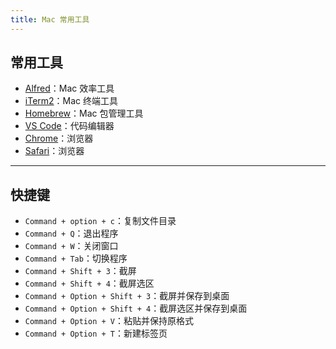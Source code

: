 ```yaml
---
title: Mac 常用工具
---
```


## 常用工具

- [Alfred](https://www.alfredapp.com/)：Mac 效率工具
- [iTerm2](https://iterm2.com/)：Mac 终端工具
- [Homebrew](https://brew.sh/)：Mac 包管理工具
- [VS Code](https://code.visualstudio.com/)：代码编辑器
- [Chrome](https://www.google.com/chrome/)：浏览器
- [Safari](https://www.apple.com/safari/)：浏览器

---

## 快捷键

- `Command + option + c`：复制文件目录
- `Command + Q`：退出程序
- `Command + W`：关闭窗口
- `Command + Tab`：切换程序
- `Command + Shift + 3`：截屏
- `Command + Shift + 4`：截屏选区
- `Command + Option + Shift + 3`：截屏并保存到桌面
- `Command + Option + Shift + 4`：截屏选区并保存到桌面
- `Command + Option + V`：粘贴并保持原格式
- `Command + Option + T`：新建标签页
